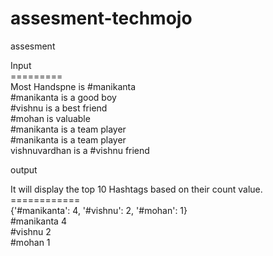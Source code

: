 # assesment-techmojo
assesment

Input<br>
=========<br>
Most Handspne is #manikanta <br>
#manikanta is a good boy<br>
#vishnu is a best friend<br>
#mohan is valuable<br>
#manikanta is a team player<br>
#manikanta is a team player<br>
vishnuvardhan is a #vishnu friend<br>

output <br>

It will display the top 10 Hashtags based on their count  value.<br>
============<br>
{'#manikanta': 4, '#vishnu': 2, '#mohan': 1}<br>
#manikanta 4<br>
#vishnu 2<br>
#mohan 1<br>
